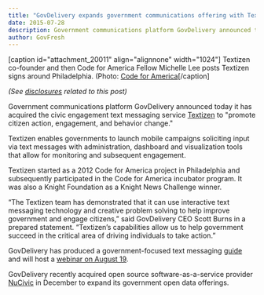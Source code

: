 ```yaml
---
title: "GovDelivery expands government communications offering with Textizen acquisition"
date: 2015-07-28
description: Government communications platform GovDelivery announced today it has acquired the civic engagement text messaging service Textizen to "promote citizen action, engagement, and behavior change."
author: GovFresh
---
```


[caption id="attachment_20011" align="alignnone" width="1024"] Textizen co-founder and then Code for America Fellow Michelle Lee posts Textizen signs around Philadelphia. (Photo: <a href="http://codeforamerica.org">Code for America</a>[/caption]

<em>(See <a href="http://www.govfresh.com/disclosures/">disclosures</a> related to this post)</em>

Government communications platform GovDelivery announced today it has acquired the civic engagement text messaging service <a href="https://www.textizen.com/">Textizen</a> to "promote citizen action, engagement, and behavior change."

Textizen enables governments to launch mobile campaigns soliciting input via text messages with administration, dashboard and visualization tools that allow for monitoring and subsequent engagement.

Textizen started as a 2012 Code for America project in Philadelphia and subsequently participated in the Code for America incubator program. It was also a Knight Foundation as a Knight News Challenge winner.

“The Textizen team has demonstrated that it can use interactive text messaging technology and creative problem solving to help improve government and engage citizens,” said GovDelivery CEO Scott Burns in a prepared statement. “Textizen’s capabilities allow us to help government succeed in the critical area of driving individuals to take action.”

GovDelivery has produced a government-focused text messaging <a href="http://direct.govdelivery.com/GD_Guide_MakingMobileWork-pr">guide</a> and will host a <a href="http://direct.govdelivery.com/GDGN_Webinar_StateofMobileGov-pr">webinar on August 19</a>.

GovDelivery recently acquired open source software-as-a-service provider <a href="http://nucivic.com">NuCivic</a> in December to expand its government open data offerings.
